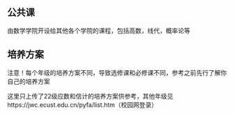 ## 公共课
由数学学院开设给其他各个学院的课程，包括高数，线代，概率论等
## 培养方案
注意！每个年级的培养方案不同，导致选修课和必修课不同，参考之前先行了解你自己的培养方案

这里只上传了22级应数和信计的培养方案供参考，其他年级见https://jwc.ecust.edu.cn/pyfa/list.htm（校园网登录）

